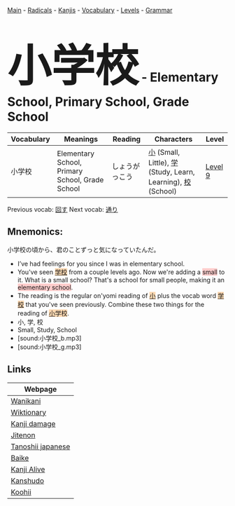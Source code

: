 <style> bigfont {font-size: 100px}</style>
[Main](../README.md) -
[Radicals](../radicals.md) -
[Kanjis](../kanjis.md) -
[Vocabulary](../vocabulary.md) -
[Levels](../levels.md) -
[Grammar](../grammar.md)
# <bigfont> 小学校</bigfont> - Elementary School, Primary School, Grade School 

| Vocabulary | Meanings | Reading | Characters | Level |
| --- | --- | --- | --- | --- |
| 小学校 | Elementary School, Primary School, Grade School | しょうがっこう |  [小](../kanjis/小.md) (Small, Little), [学](../kanjis/学.md) (Study, Learn, Learning), [校](../kanjis/校.md) (School) | [Level 9](../levels/wk_level9.md) |

Previous vocab: [回す](回す.md) Next vocab: [通り](通り.md) 

## Mnemonics:
小学校の頃から、君のことずっと気になっていたんだ。
* I’ve had feelings for you since I was in elementary school.
* You've seen <span style="background-color:#fed8b1"> [学校](https://jisho.org/search/学校)</span> from a couple levels ago. Now we're adding a <span style="background-color:#ffcccb"> small</span> to it. What is a small school? That's a school for small people, making it an <span style="background-color:#ffcccb"> elementary school</span>.
* The reading is the regular on'yomi reading of <span style="background-color:#fed8b1"> [小](https://jisho.org/search/小)</span> plus the vocab word <span style="background-color:#fed8b1"> [学校](https://jisho.org/search/学校)</span> that you've seen previously. Combine these two things for the reading of <span style="background-color:#fed8b1"> [小](https://jisho.org/search/小)学校</span>.
* 小, 学, 校
* Small, Study, School
* [sound:小学校_b.mp3]
* [sound:小学校_g.mp3]


## Links 

| Webpage |
| --- |
| [Wanikani          ](https://www.wanikani.com/kanji/小学校) |
| [Wiktionary        ](https://en.wiktionary.org/wiki/小学校) |
| [Kanji damage      ](http://www.kanjidamage.com/kanji/search?utf8=✓&q=小学校) |
| [Jitenon           ](https://jitenon.com/kanji/小学校) |
| [Tanoshii japanese ](https://www.tanoshiijapanese.com/dictionary/kanji.cfm?k=小学校) |
| [Baike             ](https://baike.baidu.com/item/小学校) |
| [Kanji Alive       ](https://app.kanjialive.com/小学校) |
| [Kanshudo          ](https://www.kanshudo.com/searchmn?q=小学校) |
| [Koohii            ](https://kanji.koohii.com/study/kanji/小学校) |
